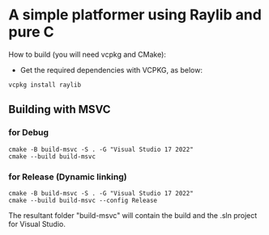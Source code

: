 # A simple platformer using Raylib and pure C

How to build (you will need vcpkg and CMake):

- Get the required dependencies with VCPKG, as below:

```
vcpkg install raylib
```

## Building with MSVC
### for Debug
```
cmake -B build-msvc -S . -G "Visual Studio 17 2022"
cmake --build build-msvc
```

### for Release (Dynamic linking)
```
cmake -B build-msvc -S . -G "Visual Studio 17 2022"
cmake --build build-msvc --config Release
```

The resultant folder "build-msvc" will contain the build and the .sln project for Visual Studio.